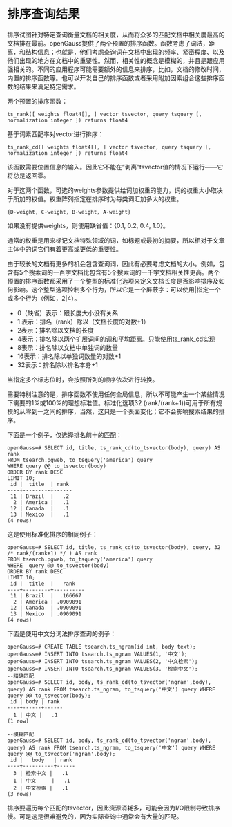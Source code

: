 # 排序查询结果<a name="ZH-CN_TOPIC_0242370489"></a>

排序试图针对特定查询衡量文档的相关度，从而将众多的匹配文档中相关度最高的文档排在最前。openGauss提供了两个预置的排序函数。函数考虑了词法，距离，和结构信息；也就是，他们考虑查询词在文档中出现的频率、紧密程度、以及他们出现的地方在文档中的重要性。然而，相关性的概念是模糊的，并且是跟应用强相关的。不同的应用程序可能需要额外的信息来排序，比如，文档的修改时间，内置的排序函数等。也可以开发自己的排序函数或者采用附加因素组合这些排序函数的结果来满足特定需求。

两个预置的排序函数：

```
ts_rank([ weights float4[], ] vector tsvector, query tsquery [, normalization integer ]) returns float4
```

基于词素匹配率对vector进行排序：

```
ts_rank_cd([ weights float4[], ] vector tsvector, query tsquery [, normalization integer ]) returns float4
```

该函数需要位置信息的输入。因此它不能在“剥离”tsvector值的情况下运行——它将总是返回零。

对于这两个函数，可选的weights参数提供给词加权重的能力，词的权重大小取决于所加的权值。权重阵列指定在排序时为每类词汇加多大的权重。

```
{D-weight, C-weight, B-weight, A-weight}
```

如果没有提供weights，则使用缺省值：\{0.1, 0.2, 0.4, 1.0\}。

通常的权重是用来标记文档特殊领域的词，如标题或最初的摘要，所以相对于文章主体中的词它们有着更高或更低的重要性。

由于较长的文档有更多的机会包含查询词，因此有必要考虑文档的大小。例如，包含有5个搜索词的一百字文档比包含有5个搜索词的一千字文档相关性更高。两个预置的排序函数都采用了一个整型的标准化选项来定义文档长度是否影响排序及如何影响。这个整型选项控制多个行为，所以它是一个屏蔽字：可以使用|指定一个或多个行为（例如，2|4）。

-   0（缺省）表示：跟长度大小没有关系
-   1 表示：排名（rank）除以（文档长度的对数+1）
-   2表示：排名除以文档的长度
-   4表示：排名除以两个扩展词间的调和平均距离。只能使用ts\_rank\_cd实现
-   8表示：排名除以文档中单独词的数量
-   16表示：排名除以单独词数量的对数+1
-   32表示：排名除以排名本身+1

当指定多个标志位时，会按照所列的顺序依次进行转换。

需要特别注意的是，排序函数不使用任何全局信息，所以不可能产生一个某些情况下需要的1%或100%的理想标准值。标准化选项32 \(rank/\(rank+1\)\)可用于所有规模的从零到一之间的排序，当然，这只是一个表面变化；它不会影响搜索结果的排序。

下面是一个例子，仅选择排名前十的匹配：

```
openGauss=# SELECT id, title, ts_rank_cd(to_tsvector(body), query) AS rank 
FROM tsearch.pgweb, to_tsquery('america') query 
WHERE query @@ to_tsvector(body) 
ORDER BY rank DESC 
LIMIT 10;
 id |  title  | rank 
----+---------+------
 11 | Brazil  |   .2
  2 | America |   .1
 12 | Canada  |   .1
 13 | Mexico  |   .1
(4 rows)
```

这是使用标准化排序的相同例子：

```
openGauss=# SELECT id, title, ts_rank_cd(to_tsvector(body), query, 32 /* rank/(rank+1) */ ) AS rank 
FROM tsearch.pgweb, to_tsquery('america') query 
WHERE  query @@ to_tsvector(body) 
ORDER BY rank DESC 
LIMIT 10;
 id |  title  |   rank   
----+---------+----------
 11 | Brazil  |  .166667
  2 | America | .0909091
 12 | Canada  | .0909091
 13 | Mexico  | .0909091
(4 rows)
```

下面是使用中文分词法排序查询的例子：

```
openGauss=# CREATE TABLE tsearch.ts_ngram(id int, body text);
openGauss=# INSERT INTO tsearch.ts_ngram VALUES(1, '中文');
openGauss=# INSERT INTO tsearch.ts_ngram VALUES(2, '中文检索');
openGauss=# INSERT INTO tsearch.ts_ngram VALUES(3, '检索中文');
--精确匹配
openGauss=# SELECT id, body, ts_rank_cd(to_tsvector('ngram',body), query) AS rank FROM tsearch.ts_ngram, to_tsquery('中文') query WHERE query @@ to_tsvector(body);
 id | body | rank 
----+------+------
  1 | 中文 |   .1
(1 row)

--模糊匹配
openGauss=# SELECT id, body, ts_rank_cd(to_tsvector('ngram',body), query) AS rank FROM tsearch.ts_ngram, to_tsquery('中文') query WHERE query @@ to_tsvector('ngram',body);
 id |   body   | rank 
----+----------+------
  3 | 检索中文 |   .1
  1 | 中文     |   .1
  2 | 中文检索 |   .1
(3 rows)
```

排序要遍历每个匹配的tsvector，因此资源消耗多，可能会因为I/O限制导致排序慢。可是这是很难避免的，因为实际查询中通常会有大量的匹配。

